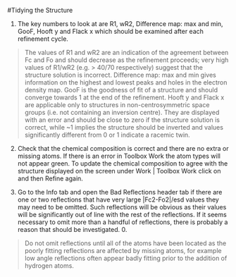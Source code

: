 #Tidying the Structure

1.	The key numbers to look at are R1, wR2, Difference map: max and min, GooF, Hooft y and Flack x which should be examined after each refinement cycle.
>The values of R1 and wR2 are an indication of the agreement between Fc and Fo and should decrease as the refinement proceeds; very high values of R1/wR2 (e.g. > 40/70 respectively) suggest that the structure solution is incorrect. Difference map: max and min gives information on the highest and lowest peaks and holes in the electron density map. GooF is the goodness of fit of a structure and should converge towards 1 at the end of the refinement. Hooft y and Flack x are applicable only to structures in non-centrosymmetric space groups (i.e. not containing an inversion centre). They are displayed with an error and should be close to zero if the structure solution is correct, while ~1 implies the structure should be inverted and values significantly different from 0 or 1 indicate a racemic twin.

2.	Check that the chemical composition is correct and there are no extra or missing atoms. If there is an error in Toolbox Work the atom types will not appear green. To update the chemical composition to agree with the structure displayed on the screen under Work | Toolbox Work click on   and then Refine again.

3.	Go to the Info tab and open the Bad Reflections header tab if there are one or two reflections that have very large |Fc2-Fo2|/esd values they may need to be omitted. Such reflections will be obvious as their values will be significantly out of line with the rest of the reflections. If it seems necessary to omit more than a handful of reflections, there is probably a reason that should be investigated. 0.
	
>Do not omit reflections until all of the atoms have been located as the poorly fitting reflections are affected by missing atoms, for example low angle reflections often appear badly fitting prior to the addition of hydrogen atoms.
